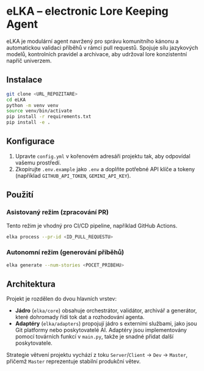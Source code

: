 # eLKA – electronic Lore Keeping Agent

eLKA je modulární agent navržený pro správu komunitního kánonu a automatickou validaci příběhů v rámci pull requestů. Spojuje sílu jazykových modelů, kontrolních pravidel a archivace, aby udržoval lore konzistentní napříč univerzem.

## Instalace
```bash
git clone <URL_REPOZITARE>
cd eLKA
python -m venv venv
source venv/bin/activate
pip install -r requirements.txt
pip install -e .
```

## Konfigurace
1. Upravte `config.yml` v kořenovém adresáři projektu tak, aby odpovídal vašemu prostředí.
2. Zkopírujte `.env.example` jako `.env` a doplňte potřebné API klíče a tokeny (například `GITHUB_API_TOKEN`, `GEMINI_API_KEY`).

## Použití
### Asistovaný režim (zpracování PR)
Tento režim je vhodný pro CI/CD pipeline, například GitHub Actions.
```bash
elka process --pr-id <ID_PULL_REQUESTU>
```

### Autonomní režim (generování příběhů)
```bash
elka generate --num-stories <POCET_PRIBEHU>
```

## Architektura
Projekt je rozdělen do dvou hlavních vrstev:
- **Jádro** (`elka/core`) obsahuje orchestrátor, validátor, archivář a generátor, které dohromady řídí tok dat a rozhodování agenta.
- **Adaptéry** (`elka/adapters`) propojují jádro s externími službami, jako jsou Git platformy nebo poskytovatelé AI. Adaptéry jsou implementovány pomocí továrních funkcí v `main.py`, takže je snadné přidat další poskytovatele.

Strategie větvení projektu vychází z toku `Server`/`Client` → `Dev` → `Master`, přičemž `Master` reprezentuje stabilní produkční větev.
